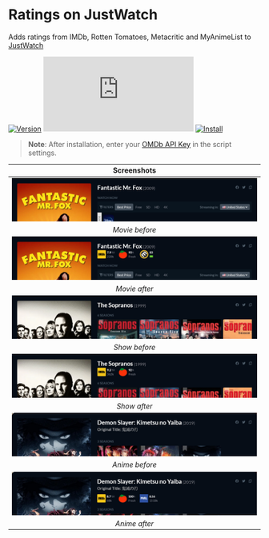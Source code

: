 # Ratings on JustWatch

Adds ratings from IMDb, Rotten Tomatoes, Metacritic and MyAnimeList to [JustWatch](https://www.justwatch.com/)

[![Version](https://img.shields.io/endpoint?url=https://runkit.io/ifelix18/userscript-version/branches/master/iFelix18/Userscripts/master/userscripts/meta/ratings-on-justwatch.meta.js&style=flat-square)](#ratings-on-justwatch)
[![Size](https://img.shields.io/github/size/iFelix18/Userscripts/userscripts/ratings-on-justwatch.user.js?style=flat-square)](#ratings-on-justwatch)
[![Install](https://img.shields.io/badge/install%20directly%20from-GitHub-blue?style=flat-square "Click here!")](https://raw.githubusercontent.com/iFelix18/Userscripts/master/userscripts/ratings-on-justwatch.user.js)

>**Note**: After installation, enter your [OMDb API Key](https://www.omdbapi.com/apikey.aspx) in the script settings.

|                                                  Screenshots                                                  |
| :-----------------------------------------------------------------------------------------------------------: |
| [![Before](/docs/screenshots/ratings-on-justwatch_movie-before.png?raw=true "Before")](#ratings-on-justwatch) |
|                                                _Movie before_                                                 |
|  [![After](/docs/screenshots/ratings-on-justwatch_movie-after.png?raw=true "After")](#ratings-on-justwatch)   |
|                                                 _Movie after_                                                 |
| [![Before](/docs/screenshots/ratings-on-justwatch_show-before.png?raw=true "Before")](#ratings-on-justwatch)  |
|                                                 _Show before_                                                 |
|   [![After](/docs/screenshots/ratings-on-justwatch_show-after.png?raw=true "After")](#ratings-on-justwatch)   |
|                                                 _Show after_                                                  |
| [![Before](/docs/screenshots/ratings-on-justwatch_anime-before.png?raw=true "Before")](#ratings-on-justwatch) |
|                                                _Anime before_                                                 |
|  [![After](/docs/screenshots/ratings-on-justwatch_anime-after.png?raw=true "After")](#ratings-on-justwatch)   |
|                                                 _Anime after_                                                 |
